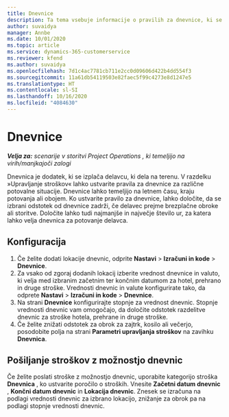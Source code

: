 ```yaml
---
title: Dnevnice
description: Ta tema vsebuje informacije o pravilih za dnevnice, ki se uporabljajo pri upravljanju stroškov.
author: suvaidya
manager: Annbe
ms.date: 10/01/2020
ms.topic: article
ms.service: dynamics-365-customerservice
ms.reviewer: kfend
ms.author: suvaidya
ms.openlocfilehash: 7d1c4ac7781cb711e2cc0d09606d422b4dd554f3
ms.sourcegitcommit: 11a61db54119503e82faec5f99c4273e8d1247e5
ms.translationtype: HT
ms.contentlocale: sl-SI
ms.lasthandoff: 10/16/2020
ms.locfileid: "4084630"
---
```

# <a name="per-diems"></a>Dnevnice

_**Velja za:** scenarije v storitvi Project Operations , ki temeljijo na virih/manjkajoči zalogi_


Dnevnica je dodatek, ki se izplača delavcu, ki dela na terenu. V razdelku »Upravljanje stroškov« lahko ustvarite pravila za dnevnice za različne potovalne situacije. Dnevnice lahko temeljijo na letnem času, kraju potovanja ali obojem. Ko ustvarite pravilo za dnevnice, lahko določite, da se izbrani odstotek od dnevnice zadrži, če delavec prejme brezplačne obroke ali storitve. Določite lahko tudi najmanjše in največje število ur, za katera lahko velja dnevnica za potovanje delavca.

## <a name="configuration"></a>Konfiguracija 

1. Če želite dodati lokacije dnevnic, odprite **Nastavi** > **Izračuni in kode** > **Dnevnice**.
2. Za vsako od zgoraj dodanih lokacij izberite vrednost dnevnice in valuto, ki velja med izbranim začetnim ter končnim datumom za hotel, prehrano in druge stroške. Vrednosti dnevnic in valute konfigurirate tako, da odprete **Nastavi** > **Izračuni in kode** > **Dnevnice**.
3. Na strani **Dnevnice** konfigurirajte stopnje za vrednost dnevnic. Stopnje vrednosti dnevnic vam omogočajo, da določite odstotek razdelitve dnevnic za stroške hotela, prehrane in druge stroške. 
4. Če želite znižati odstotek za obrok za zajtrk, kosilo ali večerjo, posodobite polja na strani **Parametri upravljanja stroškov** na zavihku **Dnevnica**. 
    
## <a name="submit-expenses-using-per-diem"></a>Pošiljanje stroškov z možnostjo dnevnic
Če želite poslati stroške z možnostjo dnevnic, uporabite kategorijo stroška **Dnevnica** , ko ustvarite poročilo o stroških. Vnesite **Začetni datum dnevnic** , **Končni datum dnevnic** in **Lokacija dnevnic**. Znesek se izračuna na podlagi vrednosti dnevnic za izbrano lokacijo, znižanje za obrok pa na podlagi stopnje vrednosti dnevnic.
